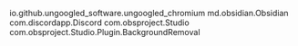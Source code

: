 io.github.ungoogled_software.ungoogled_chromium
md.obsidian.Obsidian
com.discordapp.Discord
com.obsproject.Studio
com.obsproject.Studio.Plugin.BackgroundRemoval
